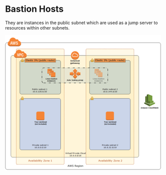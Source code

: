 # Bastion Hosts

They are instances in the public subnet which are used as a jump server to resources within other subnets.

![Alt text](./images/bastion-architecture.png "bastion server")

